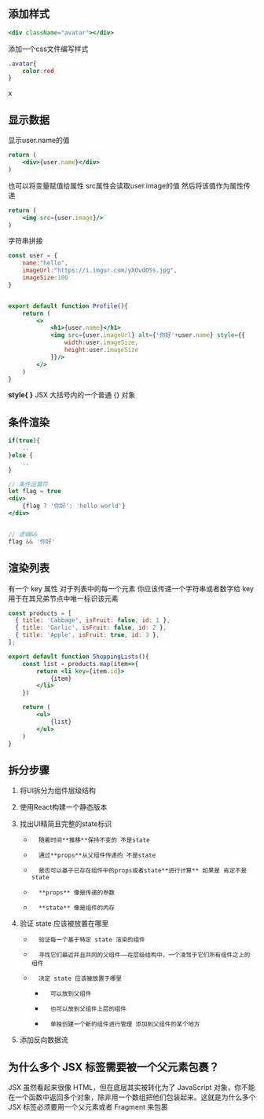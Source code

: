 

## 添加样式
```jsx
<div className="avatar"></div>
```


添加一个css文件编写样式
```css
.avatar{
    color:red
}
```

x
## 显示数据

显示user.name的值
```jsx
return (
    <div>{user.name}</div>
)
```


也可以将变量赋值给属性 src属性会读取user.image的值 然后将该值作为属性传递
```jsx
return (
    <img src={user.image}/>
)
```


字符串拼接
```jsx
const user = {
    name:"hello",
    imageUrl:"https://i.imgur.com/yXOvdOSs.jpg",
    imageSize:100
}


export default function Profile(){
    return (
        <>
            <h1>{user.name}</h1>
            <img src={user.imageUrl} alt={'你好'+user.name} style={{
                width:user.imageSize,
                height:user.imageSize
            }}/>
        </>
    )
}
```

**style{ }** JSX 大括号内的一个普通 {} 对象


## 条件渲染
```jsx
if(true){
    ..
}else {
    ..
}

// 条件运算符
let flag = true
<div>
    {flag ? '你好': 'hello world'}
</div>


// 逻辑&&
flag && '你好'
```


## 渲染列表

有一个 key 属性 对于列表中的每一个元素 你应该传递一个字符串或者数字给 key 用于在其兄弟节点中唯一标识该元素

```jsx
const products = [
  { title: 'Cabbage', isFruit: false, id: 1 },
  { title: 'Garlic', isFruit: false, id: 2 },
  { title: 'Apple', isFruit: true, id: 3 },
];

export default function ShoppingLists(){
    const list = products.map(item=>{
        return <li key={item.id}>
            {item}
        </li>
    })

    return (
        <ul>
            {list}
        </ul>
    )
}
```


## 拆分步骤
1. 将UI拆分为组件层级结构

2. 使用React构建一个静态版本

3.  找出UI精简且完整的state标识
    
    -		随着时间**推移**保持不变的 不是state
    -       通过**props**从父组件传递的 不是state
    -       是否可以基于已存在组件中的props或者state**进行计算** 如果是 肯定不是state  
    -       **props** 像是传递的参数 
    -       **state** 像是组件的内存

4.  验证 state 应该被放置在哪里 

    -       验证每一个基于特定 state 渲染的组件
    -       寻找它们最近并且共同的父组件——在层级结构中，一个凌驾于它们所有组件之上的组件
    -       决定 state 应该被放置于哪里
        -       可以放到父组件
        -       也可以放到父组件上层的组件
        -       单独创建一个新的组件进行管理 添加到父组件的某个地方

5.  添加反向数据流 


## 为什么多个 JSX 标签需要被一个父元素包裹？

JSX 虽然看起来很像 HTML，但在底层其实被转化为了 JavaScript 对象，你不能在一个函数中返回多个对象，除非用一个数组把他们包装起来。这就是为什么多个 JSX 标签必须要用一个父元素或者 Fragment 来包裹

